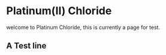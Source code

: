# Platinum(II) Chloride

welcome to Platinum Chloride, this is currently a page for test.

## A Test line

